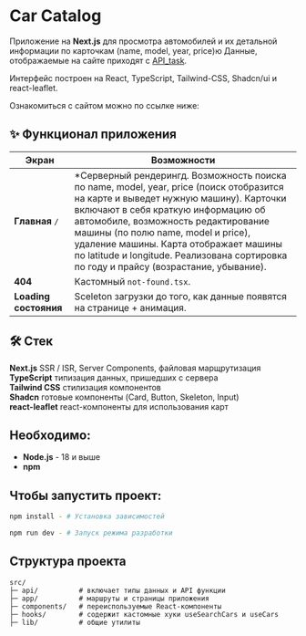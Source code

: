 # Car Catalog

Приложение на **Next.js** для просмотра автомобилей и их детальной информации по карточкам (name, model, year, price)ю Данные, отображаемые на сайте приходят с [API_task](https://ofc-test-01.tspb.su/test-task/vehicles). 

Интерфейс построен на React, TypeScript, Tailwind-CSS, Shadcn/ui и react-leaflet.

Ознакомиться с сайтом можно по ссылке ниже:


## ✨ Функционал приложения
| Экран | Возможности |
|-------|-------------|
| **Главная** `/` | *Серверный рендерингд. Возможность поиска по name, model, year, price (поиск отобразится на карте и выведет нужную машину). Карточки включают в себя краткую информацию об автомобиле, возможность редактирование машины (по полю name, model и price), удаление машины. Карта отображает машины по latitude и longitude. Реализована сортировка по году и прайсу (возрастание, убывание).|
| **404** | Кастомный `not-found.tsx`. |
| **Loading состояния** |  Sceleton загрузки до того, как данные появятся на странице + анимация.|


## 🛠 Стек
 **Next.js** SSR / ISR, Server Components, файловая марщрутизация<br>
 **TypeScript** типизация данных, пришедших с сервера<br>
 **Tailwind CSS** стилизация компонентов<br>
 **Shadcn** готовые компоненты (Card, Button, Skeleton, Input)<br>
 **react-leaflet** react-компоненты для использования карт

## Необходимо:

- **Node.js** - 18 и выше
- **npm**

## Чтобы запустить проект: 

```bash
npm install - # Установка зависимостей

npm run dev - # Запуск режима разработки
```
## Структура проекта

```
src/
├─ api/          # включает типы данных и API функции
├─ app/          # маршруты и страницы приложения
├─ components/   # переиспользуемые React-компоненты
├─ hooks/        # содержит кастомные хуки useSearchCars и useCars  
├─ lib/          # общие утилиты
```
